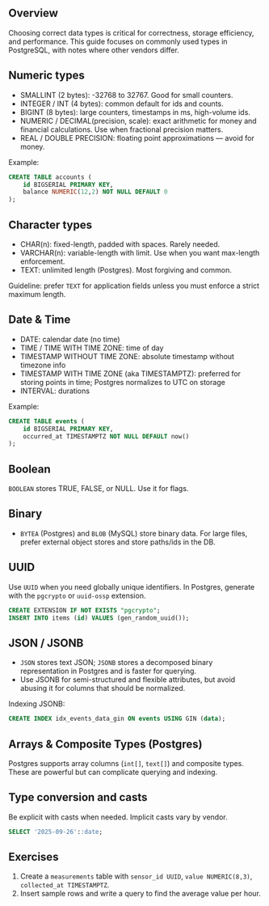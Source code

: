 ## Overview

Choosing correct data types is critical for correctness, storage efficiency, and performance. This guide focuses on commonly used types in PostgreSQL, with notes where other vendors differ.

## Numeric types

- SMALLINT (2 bytes): -32768 to 32767. Good for small counters.
- INTEGER / INT (4 bytes): common default for ids and counts.
- BIGINT (8 bytes): large counters, timestamps in ms, high-volume ids.
- NUMERIC / DECIMAL(precision, scale): exact arithmetic for money and financial calculations. Use when fractional precision matters.
- REAL / DOUBLE PRECISION: floating point approximations — avoid for money.

Example:

```sql
CREATE TABLE accounts (
	id BIGSERIAL PRIMARY KEY,
	balance NUMERIC(12,2) NOT NULL DEFAULT 0
);
```

## Character types

- CHAR(n): fixed-length, padded with spaces. Rarely needed.
- VARCHAR(n): variable-length with limit. Use when you want max-length enforcement.
- TEXT: unlimited length (Postgres). Most forgiving and common.

Guideline: prefer `TEXT` for application fields unless you must enforce a strict maximum length.

## Date & Time

- DATE: calendar date (no time)
- TIME / TIME WITH TIME ZONE: time of day
- TIMESTAMP WITHOUT TIME ZONE: absolute timestamp without timezone info
- TIMESTAMP WITH TIME ZONE (aka TIMESTAMPTZ): preferred for storing points in time; Postgres normalizes to UTC on storage
- INTERVAL: durations

Example:

```sql
CREATE TABLE events (
	id BIGSERIAL PRIMARY KEY,
	occurred_at TIMESTAMPTZ NOT NULL DEFAULT now()
);
```

## Boolean

`BOOLEAN` stores TRUE, FALSE, or NULL. Use it for flags.

## Binary

- `BYTEA` (Postgres) and `BLOB` (MySQL) store binary data. For large files, prefer external object stores and store paths/ids in the DB.

## UUID

Use `UUID` when you need globally unique identifiers. In Postgres, generate with the `pgcrypto` or `uuid-ossp` extension.

```sql
CREATE EXTENSION IF NOT EXISTS "pgcrypto";
INSERT INTO items (id) VALUES (gen_random_uuid());
```

## JSON / JSONB

- `JSON` stores text JSON; `JSONB` stores a decomposed binary representation in Postgres and is faster for querying.
- Use JSONB for semi-structured and flexible attributes, but avoid abusing it for columns that should be normalized.

Indexing JSONB:

```sql
CREATE INDEX idx_events_data_gin ON events USING GIN (data);
```

## Arrays & Composite Types (Postgres)

Postgres supports array columns (`int[]`, `text[]`) and composite types. These are powerful but can complicate querying and indexing.

## Type conversion and casts

Be explicit with casts when needed. Implicit casts vary by vendor.

```sql
SELECT '2025-09-26'::date;
```

## Exercises

1. Create a `measurements` table with `sensor_id UUID`, `value NUMERIC(8,3)`, `collected_at TIMESTAMPTZ`.
2. Insert sample rows and write a query to find the average value per hour.

